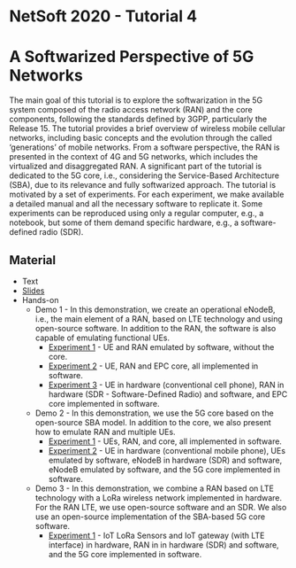 # NetSoft 2020 - Tutorial 4
# A Softwarized Perspective of 5G Networks

The main goal of this tutorial is to explore the softwarization in the 5G system composed of the radio access network (RAN) and the core components, following the standards defined by 3GPP, particularly the Release 15. The tutorial provides a brief overview of wireless mobile cellular networks, including basic concepts and the evolution through the called ‘generations’ of mobile networks. From a software perspective, the RAN is presented in the context of 4G and 5G networks, which includes the virtualized and disaggregated RAN. A significant part of the tutorial is dedicated to the 5G core, i.e., considering the Service-Based Architecture (SBA), due to its relevance and fully softwarized approach. The tutorial is motivated by a set of experiments. For each experiment, we make available a detailed manual and all the necessary software to replicate it. Some experiments can be reproduced using only a regular computer, e.g., a notebook, but some of them demand specific hardware, e.g., a software-defined radio (SDR).

## Material
* Text
* [Slides](https://drive.google.com/drive/folders/1bhcBX-lZ3fhlUJP2OkF_072KocrmVwnA?usp=sharing "Slides available in the Google Drive")
* Hands-on
  * Demo 1 - In this demonstration, we create an operational eNodeB, i.e., the main element of a RAN, based on LTE technology and using open-source software. In addition to the RAN, the software is also capable of emulating functional UEs.
    * [Experiment 1](https://github.com/LABORA-INF-UFG/NetSoft2020-Tutorial4-Demo1-Exp1 "Demo 1 - Experiment 1") - UE and RAN emulated by software, without the core.
    * [Experiment 2](https://github.com/LABORA-INF-UFG/NetSoft2020-Tutorial4-Demo1-Exp2 "Demo 1 - Experiment 2") - UE, RAN and EPC core, all implemented in software.
    * [Experiment 3](https://github.com/LABORA-INF-UFG/NetSoft2020-Tutorial4-Demo1-Exp3 "Demo 1 - Experiment 3") - UE in hardware (conventional cell phone), RAN in hardware (SDR - Software-Defined Radio) and software, and EPC core implemented in software.
  * Demo 2 - In this demonstration, we use the 5G core based on the open-source SBA model. In addition to the core, we also present how to emulate RAN and multiple UEs.
    * [Experiment 1](https://github.com/LABORA-INF-UFG/NetSoft2020-Tutorial4-Demo2-Exp1 "Demo 2 - Experiment 1") - UEs, RAN, and core, all implemented in software.
    * [Experiment 2](https://github.com/LABORA-INF-UFG/NetSoft2020-Tutorial4-Demo2-Exp2 "Demo 2 - Experiment 2") - UE in hardware (conventional mobile phone), UEs emulated by software, eNodeB in hardware (SDR) and software, eNodeB emulated by software, and the 5G core implemented in software.
  * Demo 3 - In this demonstration, we combine a RAN based on LTE technology with a LoRa wireless network implemented in hardware. For the RAN LTE, we use open-source software and an SDR. We also use an open-source implementation of the SBA-based 5G core software.
    * [Experiment 1](https://github.com/LABORA-INF-UFG/NetSoft2020-Tutorial4-Demo3-Exp1 "Demo 3 - Experiment 1") - IoT LoRa Sensors and IoT gateway (with LTE interface) in hardware, RAN in in hardware (SDR) and software, and the 5G core implemented in software.
 
